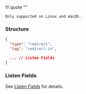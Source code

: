 !!! quote ""

    Only supported on Linux and macOS.

### Structure

```json
{
  "type": "redirect",
  "tag": "redirect-in",

  ... // Listen Fields
}
```

### Listen Fields

See [Listen Fields](/configuration/shared/listen/) for details.
